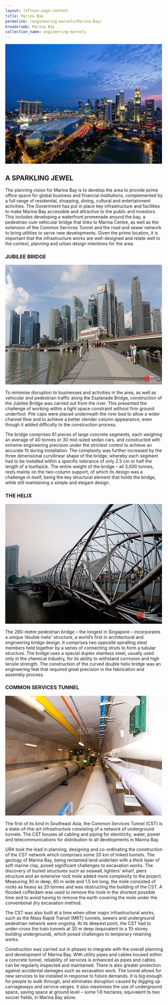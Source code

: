 ```yaml
---
layout: leftnav-page-content
title: Marina Bay
permalink: /engineering-marvels/Marina-Bay/
breadcrumb: Marina Bay
collection_name: engineering-marvels
---
```


![Marina](/images/Marina.jpg)

## A SPARKLING JEWEL
The planning vision for Marina Bay is to develop the area to provide prime office space for global business and financial 
institutions, complemented by a full range of residential, shopping, dining, cultural and entertainment activities.
The Government has put in place key infrastructure and facilities to make Marina Bay accessible and attractive to the 
public and investors. This includes developing a waterfront promenade around the bay, a pedestrian cum vehicular bridge that
links to Marina Centre, as well as the extension of the Common Services Tunnel and the road and sewer network to bring 
utilities to serve new developments. Given the prime location, it is important that the infrastructure works are well-designed
and relate well to the context, planning and urban design intentions for the area.

### JUBILEE BRIDGE

![jubilee](/images/jubilee.png)

To minimise disruption to businesses and activities in the area, as well as vehicular and pedestrian traffic along the 
Esplanade Bridge, construction of the Jubilee Bridge was carried out from the river. This presented the challenge of working 
within a tight space constraint without firm ground underfoot. Pile caps were placed underneath the river bed to allow a wider
channel flow and to achieve a better slender column appearance, even though it added difficulty to the construction process.

The bridge comprises 61 pieces of large concrete segments, each weighing an average of 40 tonnes or 30 mid-sized sedan cars, 
and constructed with extreme engineering precision under the strictest control to achieve an accurate fit during installation. 
The complexity was further increased by the three dimensional curvilinear shape of the bridge, whereby each segment had to be 
installed within a specific tolerance of only 2.5 cm or half the length of a toothpick. The entire weight of the bridge – all 3,000
tonnes, rests mainly on the two-column support, of which its design was a challenge in itself, being the key structural 
element that holds the bridge, while still maintaining a simple and elegant design.

### THE HELIX

![helix](/images/helix.png)

The 280-metre pedestrian bridge – the longest in Singapore – incorporates a unique ‘double-helix’ structure, a world’s 
first in architectural and engineering bridge design. It comprises two opposite spiralling steel members held together by 
a series of connecting struts to form a tubular structure. The bridge uses a special duplex stainless steel, usually used only
in the chemical industry, for its ability to withstand corrosion and high tensile strength. The construction of the curved 
double helix bridge was an engineering feat that required great precision in the fabrication and assembly process.

### COMMON SERVICES TUNNEL

![tunnel](/images/tunnel.png)

The first of its kind in Southeast Asia, the Common Services Tunnel (CST) is a state-of-the-art infrastructure consisting
of a network of underground tunnels. The CST houses all cabling and piping for electricity, water, power and telecommunications
for distribution to all developments in Marina Bay.

URA took the lead in planning, designing and co-ordinating the construction of the CST network which comprises some 20 km 
of linked tunnels. The geology of Marina Bay, being reclaimed land underlain with a thick layer of soft marine clay, posed 
significant challenges to excavation works. The discovery of buried structures such as seawall, lighters’ wharf, piers 
structure and an extensive rock mole added more complexity to the project. Measuring 30 m deep, 60 m wide and 1.5 km long, 
the mole consisted of rocks as heavy as 20 tonnes and was obstructing the building of the CST. A flooded cofferdam was used
to remove the mole in the shortest possible time and to avoid having to remove the earth covering the mole under the conventional
dry excavation method.

The CST was also built at a time when other major infrastructural works, such as the Mass Rapid Transit (MRT) tunnels, 
sewers and underground pedestrian network were ongoing. At its deepest point, the CST had to under-cross the train tunnels
at 30 m deep (equivalent to a 10-storey building underground), which posed challenges to temporary retaining works.

Construction was carried out in phases to integrate with the overall planning and development of Marina Bay. With utility
pipes and cables housed within a concrete tunnel, reliability of services is enhanced as pipes and cables can be regularly
inspected and maintained. There is also greater protection against accidental damages such as excavation work. The tunnel allows
for new services to be installed in response to future demands. It is big enough for people to walk through, and eliminates
disruption caused by digging up carriageways and service verges. It also maximises the use of underground space, saving space
at ground level – some 1.6 hectares, equivalent to two soccer fields, in Marina Bay alone.


